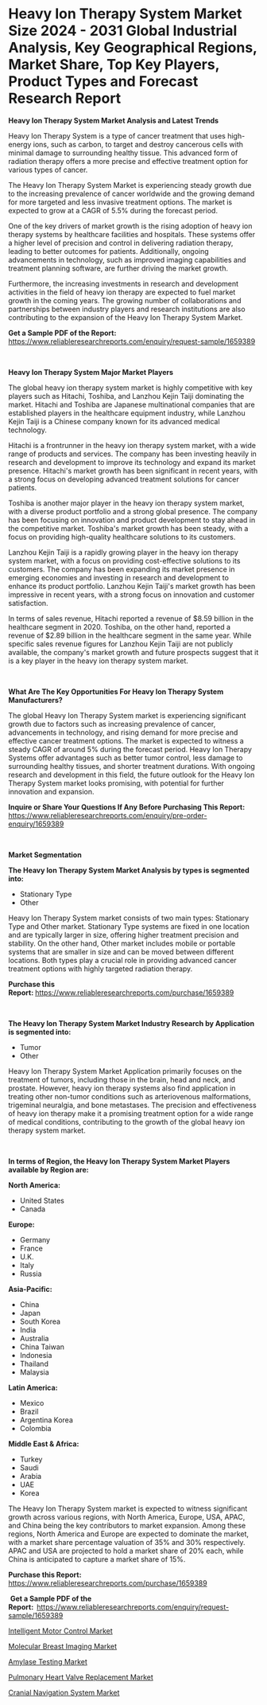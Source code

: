 <p><h1>Heavy Ion Therapy System Market Size 2024 - 2031 Global Industrial Analysis, Key Geographical Regions, Market Share, Top Key Players, Product Types and Forecast Research Report</h1></p><p><strong>Heavy Ion Therapy System Market Analysis and Latest Trends</strong></p>
<p><p>Heavy Ion Therapy System is a type of cancer treatment that uses high-energy ions, such as carbon, to target and destroy cancerous cells with minimal damage to surrounding healthy tissue. This advanced form of radiation therapy offers a more precise and effective treatment option for various types of cancer.</p><p>The Heavy Ion Therapy System Market is experiencing steady growth due to the increasing prevalence of cancer worldwide and the growing demand for more targeted and less invasive treatment options. The market is expected to grow at a CAGR of 5.5% during the forecast period.</p><p>One of the key drivers of market growth is the rising adoption of heavy ion therapy systems by healthcare facilities and hospitals. These systems offer a higher level of precision and control in delivering radiation therapy, leading to better outcomes for patients. Additionally, ongoing advancements in technology, such as improved imaging capabilities and treatment planning software, are further driving the market growth.</p><p>Furthermore, the increasing investments in research and development activities in the field of heavy ion therapy are expected to fuel market growth in the coming years. The growing number of collaborations and partnerships between industry players and research institutions are also contributing to the expansion of the Heavy Ion Therapy System Market.</p></p>
<p><strong>Get a Sample PDF of the Report:&nbsp;</strong> <a href="https://www.reliableresearchreports.com/enquiry/request-sample/1659389">https://www.reliableresearchreports.com/enquiry/request-sample/1659389</a></p>
<p>&nbsp;</p>
<p><strong>Heavy Ion Therapy System Major Market Players</strong></p>
<p><p>The global heavy ion therapy system market is highly competitive with key players such as Hitachi, Toshiba, and Lanzhou Kejin Taiji dominating the market. Hitachi and Toshiba are Japanese multinational companies that are established players in the healthcare equipment industry, while Lanzhou Kejin Taiji is a Chinese company known for its advanced medical technology.</p><p>Hitachi is a frontrunner in the heavy ion therapy system market, with a wide range of products and services. The company has been investing heavily in research and development to improve its technology and expand its market presence. Hitachi's market growth has been significant in recent years, with a strong focus on developing advanced treatment solutions for cancer patients.</p><p>Toshiba is another major player in the heavy ion therapy system market, with a diverse product portfolio and a strong global presence. The company has been focusing on innovation and product development to stay ahead in the competitive market. Toshiba's market growth has been steady, with a focus on providing high-quality healthcare solutions to its customers.</p><p>Lanzhou Kejin Taiji is a rapidly growing player in the heavy ion therapy system market, with a focus on providing cost-effective solutions to its customers. The company has been expanding its market presence in emerging economies and investing in research and development to enhance its product portfolio. Lanzhou Kejin Taiji's market growth has been impressive in recent years, with a strong focus on innovation and customer satisfaction.</p><p>In terms of sales revenue, Hitachi reported a revenue of $8.59 billion in the healthcare segment in 2020. Toshiba, on the other hand, reported a revenue of $2.89 billion in the healthcare segment in the same year. While specific sales revenue figures for Lanzhou Kejin Taiji are not publicly available, the company's market growth and future prospects suggest that it is a key player in the heavy ion therapy system market.</p></p>
<p>&nbsp;</p>
<p><strong>What Are The Key Opportunities For Heavy Ion Therapy System Manufacturers?</strong></p>
<p><p>The global Heavy Ion Therapy System market is experiencing significant growth due to factors such as increasing prevalence of cancer, advancements in technology, and rising demand for more precise and effective cancer treatment options. The market is expected to witness a steady CAGR of around 5% during the forecast period. Heavy Ion Therapy Systems offer advantages such as better tumor control, less damage to surrounding healthy tissues, and shorter treatment durations. With ongoing research and development in this field, the future outlook for the Heavy Ion Therapy System market looks promising, with potential for further innovation and expansion.</p></p>
<p><strong>Inquire or Share Your Questions If Any Before Purchasing This Report:</strong> <a href="https://www.reliableresearchreports.com/enquiry/pre-order-enquiry/1659389">https://www.reliableresearchreports.com/enquiry/pre-order-enquiry/1659389</a></p>
<p>&nbsp;</p>
<p><strong>Market Segmentation</strong></p>
<p><strong>The Heavy Ion Therapy System Market Analysis by types is segmented into:</strong></p>
<p><ul><li>Stationary Type</li><li>Other</li></ul></p>
<p><p>Heavy Ion Therapy System market consists of two main types: Stationary Type and Other market. Stationary Type systems are fixed in one location and are typically larger in size, offering higher treatment precision and stability. On the other hand, Other market includes mobile or portable systems that are smaller in size and can be moved between different locations. Both types play a crucial role in providing advanced cancer treatment options with highly targeted radiation therapy.</p></p>
<p><strong>Purchase this Report:&nbsp;</strong><a href="https://www.reliableresearchreports.com/purchase/1659389">https://www.reliableresearchreports.com/purchase/1659389</a></p>
<p>&nbsp;</p>
<p><strong>The Heavy Ion Therapy System Market Industry Research by Application is segmented into:</strong></p>
<p><ul><li>Tumor</li><li>Other</li></ul></p>
<p><p>Heavy Ion Therapy System Market Application primarily focuses on the treatment of tumors, including those in the brain, head and neck, and prostate. However, heavy ion therapy systems also find application in treating other non-tumor conditions such as arteriovenous malformations, trigeminal neuralgia, and bone metastases. The precision and effectiveness of heavy ion therapy make it a promising treatment option for a wide range of medical conditions, contributing to the growth of the global heavy ion therapy system market.</p></p>
<p>&nbsp;</p>
<p><strong>In terms of Region, the Heavy Ion Therapy System Market Players available by Region are:</strong></p>
<p>
    <p> <strong> North America: </strong>
        <ul>
            <li>United States</li>
            <li>Canada</li>
        </ul>
        </p> 
    <p> <strong> Europe: </strong>
        <ul>
            <li>Germany</li>
            <li>France</li>
            <li>U.K.</li>
            <li>Italy</li>
            <li>Russia</li>
        </ul>
        </p> 
    <p> <strong> Asia-Pacific: </strong>
        <ul>
            <li>China</li>
            <li>Japan</li>
            <li>South Korea</li>
            <li>India</li>
            <li>Australia</li>
            <li>China Taiwan</li>
            <li>Indonesia</li>
            <li>Thailand</li>
            <li>Malaysia</li>
        </ul>
        </p> 
    <p> <strong> Latin America: </strong>
        <ul>
            <li>Mexico</li>
            <li>Brazil</li>
            <li>Argentina Korea</li>
            <li>Colombia</li>
        </ul>
        </p> 
    <p> <strong> Middle East & Africa: </strong>
        <ul>
            <li>Turkey</li>
            <li>Saudi</li>
            <li>Arabia</li>
            <li>UAE</li>
            <li>Korea</li>
        </ul>
    </p>
    </p>
<p><p>The Heavy Ion Therapy System market is expected to witness significant growth across various regions, with North America, Europe, USA, APAC, and China being the key contributors to market expansion. Among these regions, North America and Europe are expected to dominate the market, with a market share percentage valuation of 35% and 30% respectively. APAC and USA are projected to hold a market share of 20% each, while China is anticipated to capture a market share of 15%.</p></p>
<p><strong>Purchase this Report: </strong><a href="https://www.reliableresearchreports.com/purchase/1659389">https://www.reliableresearchreports.com/purchase/1659389</a></p>
<p>&nbsp;<strong>Get a Sample PDF of the Report:&nbsp;&nbsp;</strong><a href="https://www.reliableresearchreports.com/enquiry/request-sample/1659389">https://www.reliableresearchreports.com/enquiry/request-sample/1659389</a></p>
<p><strong></strong></p>
<p><p><a href="https://medium.com/@v25590012/intelligent-motor-control-market-the-key-to-successful-business-strategy-forecast-till-2031-ab7ae3dbfa1e">Intelligent Motor Control Market</a></p><p><a href="https://medium.com/@krish.reportprime/molecular-breast-imaging-market-insights-into-market-cagr-market-trends-and-growth-strategies-0cbc8b344465">Molecular Breast Imaging Market</a></p><p><a href="https://medium.com/@krish.reportprime/amylase-testing-market-outlook-industry-overview-and-forecast-2024-to-2031-0930a6d35732">Amylase Testing Market</a></p><p><a href="https://medium.com/@krish.reportprime/pulmonary-heart-valve-replacement-market-furnishes-information-on-market-share-market-trends-and-fc12066551cc">Pulmonary Heart Valve Replacement Market</a></p><p><a href="https://medium.com/@v25590012/cranial-navigation-system-market-exploring-market-share-market-trends-and-future-growth-39f24e2fbe23">Cranial Navigation System Market</a></p></p>